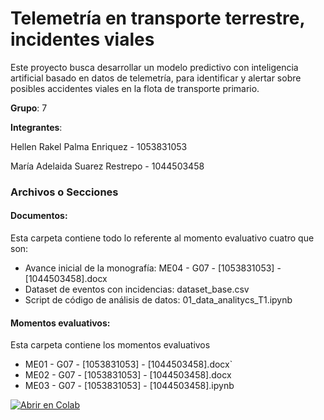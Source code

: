 # Telemetría en transporte terrestre, incidentes viales

Este proyecto busca desarrollar un modelo predictivo con inteligencia artificial basado en datos de telemetría, para identificar y alertar sobre posibles accidentes viales en la flota de transporte primario.

**Grupo**: 7

**Integrantes**:

Hellen Rakel Palma Enriquez - 1053831053

María Adelaida Suarez Restrepo - 1044503458

### Archivos o Secciones

#### Documentos:

Esta carpeta contiene todo lo referente al momento evaluativo cuatro que son:

- Avance inicial de la monografía: ME04 - G07 - [1053831053] - [1044503458].docx
- Dataset de eventos con incidencias: dataset_base.csv
- Script de código de análisis de datos: 01_data_analitycs_T1.ipynb

#### Momentos evaluativos:

Esta carpeta contiene los momentos evaluativos

- ME01 - G07 - [1053831053] - [1044503458].docx`
- ME02 - G07 - [1053831053] - [1044503458].docx
- ME03 - G07 - [1053831053] - [1044503458].ipynb

[![Abrir en Colab](https://colab.research.google.com/assets/colab-badge.svg)](https://colab.research.google.com/github/usuario/repositorio/blob/main/archivo.ipynb)
